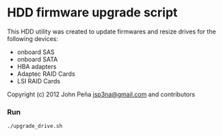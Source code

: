 #  HDD firmware upgrade script

This HDD utility was created to update firmwares and resize drives for the following devices:

- onboard SAS 
- onboard SATA
- HBA adapters
- Adaptec RAID Cards
- LSI RAID Cards

Copyright (c) 2012 John Peña <jsp3na@gmail.com> and contributors

### Run

`./upgrade_drive.sh` 